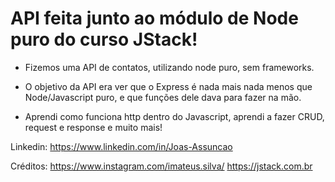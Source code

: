 # API feita junto ao módulo de Node puro do curso JStack!

- Fizemos uma API de contatos, utilizando node puro, sem frameworks.

- O objetivo da API era ver que o Express é nada mais nada menos que Node/Javascript puro, e que funções dele dava para fazer na mão.

- Aprendi como funciona http dentro do Javascript, aprendi a fazer CRUD, request e response e muito mais!

Linkedin: https://www.linkedin.com/in/Joas-Assuncao

Créditos: https://www.instagram.com/imateus.silva/
https://jstack.com.br
